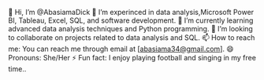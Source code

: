 👋 Hi, I’m @AbasiamaDick
👀 I’m experinced in data analysis,Microsoft Power BI, Tableau, Excel, SQL, and software development.
🌱 I’m currently learning advanced data analysis techniques and Python programming.
💞️ I’m looking to collaborate on projects related to data analysis and SQL.
📫 How to reach me: You can reach me through email at [abasiama34@gmail.com].
😄 Pronouns: She/Her
⚡ Fun fact: I enjoy playing football and singing in my free time..
